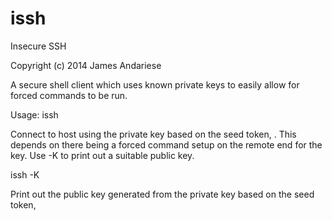 issh
====

Insecure SSH

Copyright (c) 2014 James Andariese

A secure shell client which uses known private keys to easily allow
for forced commands to be run.

Usage:
issh <username> <hostname> <key-seed>

  Connect to host <hostname> using the private key based on the
  seed token, <key-seed>.  This depends on there being a forced
  command setup on the remote end for the key.  Use -K to print out
  a suitable public key.

issh -K <key-seed>

  Print out the public key generated from the private key based on
  the seed token, <key-seed>
